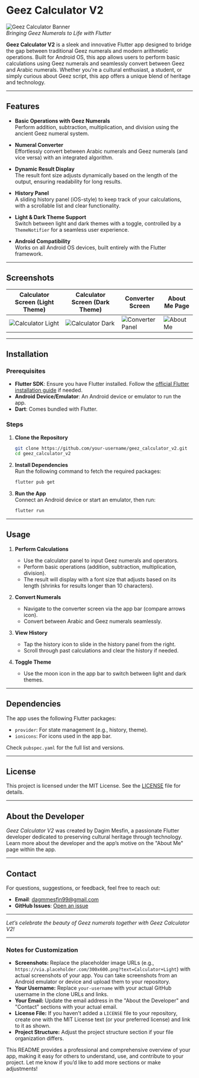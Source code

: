 # Geez Calculator V2

![Geez Calculator Banner](https://res.cloudinary.com/dnwep8w04/image/upload/v1743680058/geez_banner_sxnwn8.png)  
*Bringing Geez Numerals to Life with Flutter*

**Geez Calculator V2** is a sleek and innovative Flutter app designed to bridge the gap between traditional Geez numerals and modern arithmetic operations. Built for Android OS, this app allows users to perform basic calculations using Geez numerals and seamlessly convert between Geez and Arabic numerals. Whether you're a cultural enthusiast, a student, or simply curious about Geez script, this app offers a unique blend of heritage and technology.

---

## Features

- **Basic Operations with Geez Numerals**  
  Perform addition, subtraction, multiplication, and division using the ancient Geez numeral system.

- **Numeral Converter**  
  Effortlessly convert between Arabic numerals and Geez numerals (and vice versa) with an integrated algorithm.

- **Dynamic Result Display**  
  The result font size adjusts dynamically based on the length of the output, ensuring readability for long results.

- **History Panel**  
  A sliding history panel (iOS-style) to keep track of your calculations, with a scrollable list and clear functionality.

- **Light & Dark Theme Support**  
  Switch between light and dark themes with a toggle, controlled by a `ThemeNotifier` for a seamless user experience.

- **Android Compatibility**  
  Works on all Android OS devices, built entirely with the Flutter framework.

---

## Screenshots

| Calculator Screen (Light Theme) | Calculator Screen (Dark Theme) | Converter Screen | About Me Page |
|--------------------------------|--------------------------------|---------------|---------------|
| ![Calculator Light](https://drive.google.com/file/d/1w3A2H8G8_vRO7yaezNUY3LhPxscfCwVH/view?usp=sharing) | ![Calculator Dark](https://drive.google.com/file/d/1w8eYQyoRzBQlG2yb_TXmNVCVbMeEE3eY/view?usp=sharing) | ![Converter Panel](https://drive.google.com/file/d/1wAdbkO8GbKKY0W78X32MZXK05r7AsKIE/view?usp=sharing) | ![About Me](https://drive.google.com/file/d/1w2mkiSNRxlyDOowvoCo0JtdjnOz4OJlw/view?usp=sharing) |

---

## Installation

### Prerequisites
- **Flutter SDK**: Ensure you have Flutter installed. Follow the [official Flutter installation guide](https://flutter.dev/docs/get-started/install) if needed.
- **Android Device/Emulator**: An Android device or emulator to run the app.
- **Dart**: Comes bundled with Flutter.

### Steps
1. **Clone the Repository**  
   ```bash
   git clone https://github.com/your-username/geez_calculator_v2.git
   cd geez_calculator_v2
   ```

2. **Install Dependencies**  
   Run the following command to fetch the required packages:
   ```bash
   flutter pub get
   ```

3. **Run the App**  
   Connect an Android device or start an emulator, then run:
   ```bash
   flutter run
   ```

---

## Usage

1. **Perform Calculations**  
   - Use the calculator panel to input Geez numerals and operators.
   - Perform basic operations (addition, subtraction, multiplication, division).
   - The result will display with a font size that adjusts based on its length (shrinks for results longer than 10 characters).

2. **Convert Numerals**  
   - Navigate to the converter screen via the app bar (compare arrows icon).
   - Convert between Arabic and Geez numerals seamlessly.

3. **View History**  
   - Tap the history icon to slide in the history panel from the right.
   - Scroll through past calculations and clear the history if needed.

4. **Toggle Theme**  
   - Use the moon icon in the app bar to switch between light and dark themes.

---

## Dependencies

The app uses the following Flutter packages:
- `provider`: For state management (e.g., history, theme).
- `ionicons`: For icons used in the app bar.

Check `pubspec.yaml` for the full list and versions.

---

## License

This project is licensed under the MIT License. See the [LICENSE](LICENSE) file for details.

---

## About the Developer

*Geez Calculator V2* was created by Dagim Mesfin, a passionate Flutter developer dedicated to preserving cultural heritage through technology. Learn more about the developer and the app’s motive on the "About Me" page within the app.

---

## Contact

For questions, suggestions, or feedback, feel free to reach out:  
- **Email**: dagmmesfin99@gmail.com  
- **GitHub Issues**: [Open an issue](https://github.com/DagmMesfin/geez_calculator_v2/issues)

---

*Let’s celebrate the beauty of Geez numerals together with Geez Calculator V2!*

---

### Notes for Customization
- **Screenshots:** Replace the placeholder image URLs (e.g., `https://via.placeholder.com/300x600.png?text=Calculator+Light`) with actual screenshots of your app. You can take screenshots from an Android emulator or device and upload them to your repository.
- **Your Username:** Replace `your-username` with your actual GitHub username in the clone URLs and links.
- **Your Email:** Update the email address in the "About the Developer" and "Contact" sections with your actual email.
- **License File:** If you haven’t added a `LICENSE` file to your repository, create one with the MIT License text (or your preferred license) and link to it as shown.
- **Project Structure:** Adjust the project structure section if your file organization differs.

This README provides a professional and comprehensive overview of your app, making it easy for others to understand, use, and contribute to your project. Let me know if you’d like to add more sections or make adjustments!
